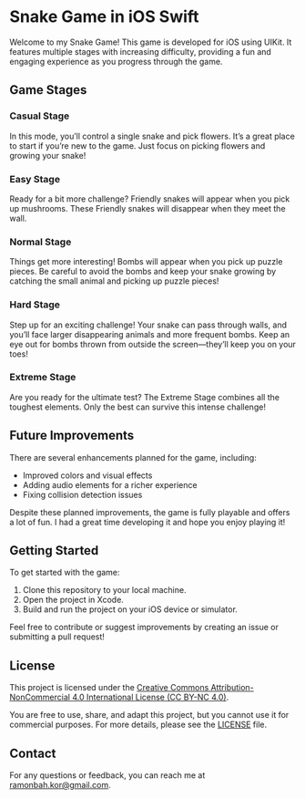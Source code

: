 # Snake Game in iOS Swift

Welcome to my Snake Game! This game is developed for iOS using UIKit. It features multiple stages with increasing difficulty, providing a fun and engaging experience as you progress through the game.

## Game Stages

### Casual Stage
In this mode, you’ll control a single snake and pick flowers. It’s a great place to start if you’re new to the game. Just focus on picking flowers and growing your snake!

### Easy Stage
Ready for a bit more challenge? Friendly snakes will appear when you pick up mushrooms. These Friendly snakes will disappear when they meet the wall.

### Normal Stage
Things get more interesting! Bombs will appear when you pick up puzzle pieces. Be careful to avoid the bombs and keep your snake growing by catching the small animal and picking up puzzle pieces!

### Hard Stage
Step up for an exciting challenge! Your snake can pass through walls, and you’ll face larger disappearing animals and more frequent bombs. Keep an eye out for bombs thrown from outside the screen—they’ll keep you on your toes!

### Extreme Stage
Are you ready for the ultimate test? The Extreme Stage combines all the toughest elements. Only the best can survive this intense challenge!

## Future Improvements

There are several enhancements planned for the game, including:
- Improved colors and visual effects
- Adding audio elements for a richer experience
- Fixing collision detection issues

Despite these planned improvements, the game is fully playable and offers a lot of fun. I had a great time developing it and hope you enjoy playing it!

## Getting Started

To get started with the game:
1. Clone this repository to your local machine.
2. Open the project in Xcode.
3. Build and run the project on your iOS device or simulator.

Feel free to contribute or suggest improvements by creating an issue or submitting a pull request!

## License

This project is licensed under the [Creative Commons Attribution-NonCommercial 4.0 International License (CC BY-NC 4.0)](https://creativecommons.org/licenses/by-nc/4.0/). 

You are free to use, share, and adapt this project, but you cannot use it for commercial purposes. For more details, please see the [LICENSE](LICENSE) file.

## Contact

For any questions or feedback, you can reach me at [ramonbah.kor@gmail.com](ramonbah.kor@gmail.com).
